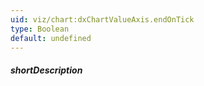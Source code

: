 ```yaml
---
uid: viz/chart:dxChartValueAxis.endOnTick
type: Boolean
default: undefined
---
```

##### shortDescription
<!-- Description goes here -->